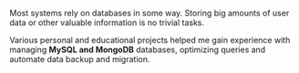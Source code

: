 Most systems rely on databases in some way. Storing big amounts of user
data or other valuable information is no trivial tasks.

Various personal and educational projects helped me gain experience with
managing **MySQL and MongoDB** databases, optimizing queries and automate data backup
and migration.
